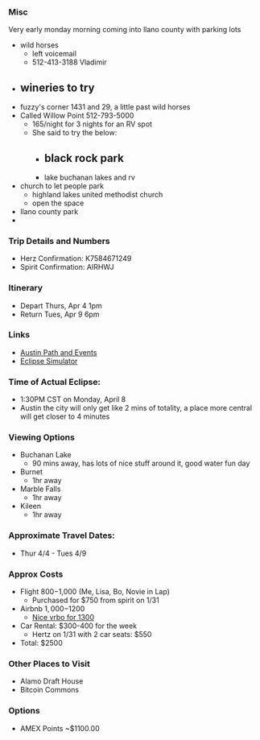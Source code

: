 
### Misc
Very early monday morning
coming into llano county with parking lots
- wild horses
	- left voicemail
	- 512-413-3188 Vladimir
- wineries to try
	- 
- fuzzy's corner 1431 and 29, a little past wild horses
- Called Willow Point 512-793-5000
	- 165/night for 3 nights for an RV spot
	- She said to try the below:
		- black rock park
			- 
		- lake buchanan lakes and rv
- church to let people park
	- highland lakes united methodist church
	- open the space
- llano county park
- 


### Trip Details and Numbers
- Herz Confirmation: K7584671249
- Spirit Confirmation:  AIRHWJ
### Itinerary
- Depart Thurs, Apr 4 1pm
- Return Tues, Apr 9 6pm
### Links
- [Austin Path and Events](https://www.austintexas.org/events/eclipse-austin/)
- [Eclipse Simulator](https://eclipse2024.org/eclipse-simulator/2024/index.html?city_id=38145)

### Time of Actual Eclipse:
- 1:30PM CST on Monday, April 8
- Austin the city will only get like 2 mins of totality, a place more central will get closer to 4 minutes

### Viewing Options
- Buchanan Lake
	- 90 mins away, has lots of nice stuff around it, good water fun day
- Burnet
	- 1hr away
- Marble Falls
	- 1hr away
- Kileen
	- 1hr away

### Approximate Travel Dates:
- Thur 4/4 - Tues 4/9

### Approx Costs
- Flight $800-$1,000 (Me, Lisa, Bo, Novie in Lap)
	- Purchased for $750 from spirit on 1/31
- Airbnb $1,000-$1200
	- [Nice vrbo for 1300](https://www.vrbo.com/2583732?chkin=2024-04-04&chkout=2024-04-09&d1=2024-04-04&d2=2024-04-09&startDate=2024-04-04&endDate=2024-04-09&x_pwa=1&rfrr=HSR&pwa_ts=1706725759545&referrerUrl=aHR0cHM6Ly93d3cudnJiby5jb20vSG90ZWwtU2VhcmNo&useRewards=true&adults=2&children=1_3%2C1_0&regionId=178234&destination=Austin%20(and%20vicinity)%2C%20Texas%2C%20United%20States%20of%20America&destType=MARKET&latLong=30.26805%2C-97.74281&total_price=0%2C1500&privacyTrackingState=CAN_TRACK&searchId=01814636-498e-4b8f-bab9-9fd00b80afb4&sort=RECOMMENDED&top_dp=223&top_cur=USD&userIntent=&selectedRoomType=73726851&selectedRatePlan=000419ad45e09f6e46448f1610eef0699fb8&expediaPropertyId=73726851)
- Car Rental: $300-400 for the week
	- Hertz on 1/31 with 2 car seats: $550
- Total: $2500

### Other Places to Visit
- Alamo Draft House
- Bitcoin Commons


### Options
- AMEX Points ~$1100.00